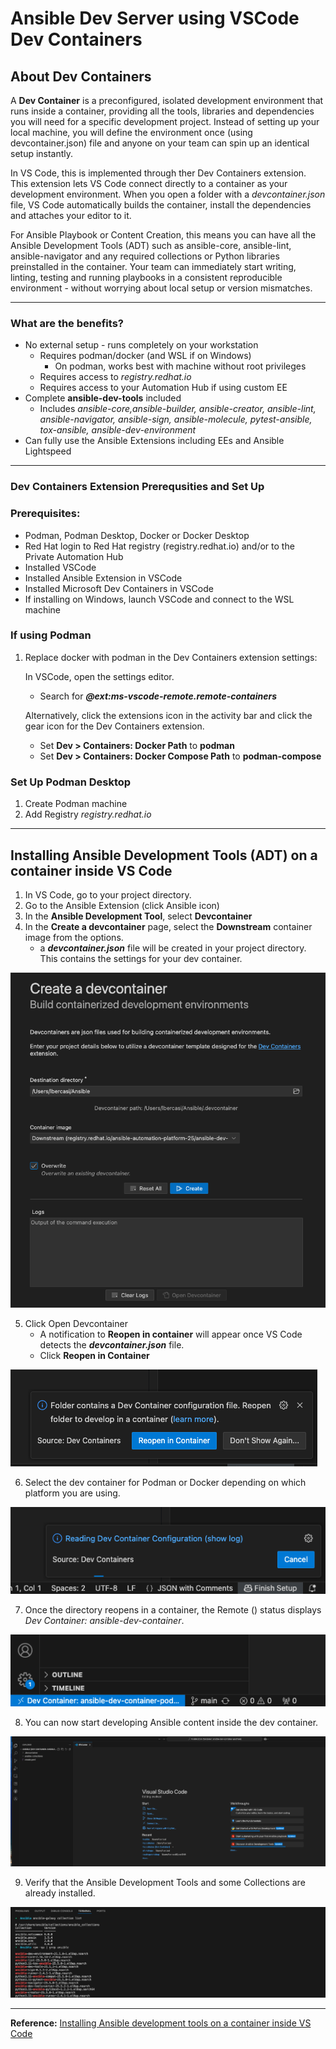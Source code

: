 # Ansible Dev Server using VSCode Dev Containers 

## About Dev Containers 

A **Dev Container** is a preconfigured, isolated development environment that runs inside a container, providing all the tools, libraries and dependencies you will need for a specific development project. Instead of setting up your local machine, you will define the environment once (using devcontainer.json) file and anyone on your team can spin up an identical setup instantly. 

In VS Code, this is implemented through ther Dev Containers extension. This extension lets VS Code connect directly to a container as your development environment. When you open a folder with a *devcontainer.json* file, VS Code automatically builds the container, install the dependencies and attaches your editor to it. 

For Ansible Playbook or Content Creation, this means you can have all the Ansible Development Tools (ADT) such as ansible-core, ansible-lint, ansible-navigator and any required collections or Python libraries preinstalled in the container. Your team can immediately start writing, linting, testing and running playbooks in a consistent reproducible environment - without worrying about local setup or version mismatches. 
___
### What are the benefits?
- No external setup - runs completely on your workstation 
     - Requires podman/docker (and WSL if on Windows) 
         - On podman, works best with machine without root privileges 
     - Requires access to *registry.redhat.io*
     - Requires access to your Automation Hub if using custom EE 
- Complete **ansible-dev-tools** included 
     - Includes *ansible-core,ansible-builder, ansible-creator, ansible-lint, ansible-navigator, ansible-sign, ansible-molecule, pytest-ansible, tox-ansible, ansible-dev-environment*
- Can fully use the Ansible Extensions including EEs and Ansible Lightspeed

___
### Dev Containers Extension Prerequsities and Set Up

### Prerequisites:
- Podman, Podman Desktop, Docker or Docker Desktop
- Red Hat login to Red Hat registry (registry.redhat.io) and/or to the Private Automation Hub
- Installed VSCode
- Installed Ansible Extension in VSCode
- Installed Microsoft Dev Containers in VSCode 
- If installing on Windows, launch VSCode and connect to the WSL machine  

### If using Podman
1. Replace docker with podman in the Dev Containers extension settings: 

   In VSCode, open the settings editor.

   - Search for **_@ext:ms-vscode-remote.remote-containers_**

   Alternatively, click the extensions icon in the activity bar and click the gear icon for the Dev Containers extension.

   - Set **Dev > Containers: Docker Path** to **podman**
   - Set **Dev > Containers: Docker Compose Path** to **podman-compose**

### Set Up Podman Desktop

1. Create Podman machine
2. Add Registry *registry.redhat.io*

___
## Installing Ansible Development Tools (ADT) on a container inside VS Code 

1. In VS Code, go to your project directory.
2. Go to the Ansible Extension (click Ansible icon)
3. In the **Ansible Development Tool**, select **Devcontainer**
4. In the **Create a devcontainer** page, select the **Downstream** container image from the options. 
    - a **_devcontainer.json_** file will be created in your project directory. This contains the settings for your dev container. 

![Ansible Development Tool](/img/ansible-dev-server-vs-code/img-02.png)

5. Click Open Devcontainer
    - A notification to **Reopen in container** will appear once VS Code detects the **_devcontainer.json_** file. 
    - Click **Reopen in Container**

![](/img/ansible-dev-server-vs-code/img-03.png)

6. Select the dev container for Podman or Docker depending on which platform you are using. 

![](/img/ansible-dev-server-vs-code/img-04.png)

7. Once the directory reopens in a container, the Remote () status displays *Dev Container: ansible-dev-container*. 

![](/img/ansible-dev-server-vs-code/img-06.png)

8. You can now start developing Ansible content inside the dev container. 

![](/img/ansible-dev-server-vs-code/img-05.png)

9. Verify that the Ansible Development Tools and some Collections are already installed. 

![](/img/ansible-dev-server-vs-code/img-08.png)
___
**Reference:** [Installing Ansible development tools on a container inside VS Code](https://docs.redhat.com/fr/documentation/red_hat_ansible_automation_platform/2.4/html-single/developing_ansible_automation_content/index#devtools-install-container_installing-devtools)

